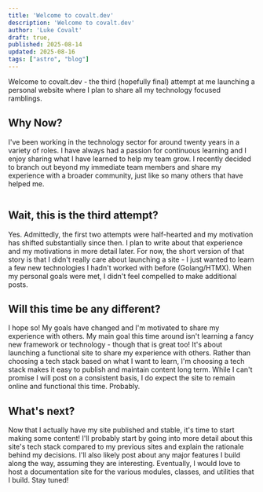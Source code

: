 ```yaml
---
title: 'Welcome to covalt.dev'
description: 'Welcome to covalt.dev'
author: 'Luke Covalt'
draft: true,
published: 2025-08-14
updated: 2025-08-16
tags: ["astro", "blog"]
---
```


Welcome to covalt.dev - the third (hopefully final) attempt at me launching a personal website where I plan to share all my technology focused ramblings.

## Why Now?

I've been working in the technology sector for around twenty years in a variety of roles. I have always had a passion for continuous learning and I enjoy sharing what I have learned to help my team grow. I recently decided to branch out beyond my immediate team members and share my experience with a broader community, just like so many others that have helped me.

```js file=../scripts/snippet.js
```

## Wait, this is the third attempt?

Yes. Admittedly, the first two attempts were half-hearted and my motivation has shifted substantially since then. I plan to write about that experience and my motivations in more detail later. For now, the short version of that story is that I didn't really care about launching a site - I just wanted to learn a few new technologies I hadn't worked with before (Golang/HTMX). When my personal goals were met, I didn't feel compelled to make additional posts.

## Will this time be any different?

I hope so! My goals have changed and I'm motivated to share my experience with others. My main goal this time around isn't learning a fancy new framework or technology - though that is great too! It's about launching a functional site to share my experience with others. Rather than choosing a tech stack based on what I want to learn, I'm choosing a tech stack makes it easy to publish and maintain content long term. While I can't promise I will post on a consistent basis, I do expect the site to remain online and functional this time. Probably.

## What's next?

Now that I actually have my site published and stable, it's time to start making some content! I'll probably start by going into more detail about this site's tech stack compared to my previous sites and explain the rationale behind my decisions. I'll also likely post about any major features I build along the way, assuming they are interesting. Eventually, I would love to host a documentation site for the various modules, classes, and utilities that I build. Stay tuned!
